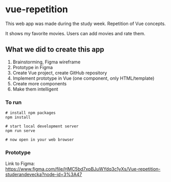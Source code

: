 # vue-repetition

This web app was made during the study week. Repetition of Vue concepts.

It shows my favorite movies. Users can add movies and rate them.

## What we did to create this app

1. Brainstorming, Figma wireframe
2. Prototype in Figma
3. Create Vue project, create GitHub repository
4. Implement prototype in Vue (one component, only HTML/template)
5. Create more components
6. Make them intelligent



### To run
```
# install npm packages
npm install

# start local development server
npm run serve

# now open in your web browser
```

### Prototype
Link to Figma:
https://www.figma.com/file/HMC5bd7xpBJuWYdq3c1yXs/Vue-repetition-studerandevecka?node-id=3%3A47
